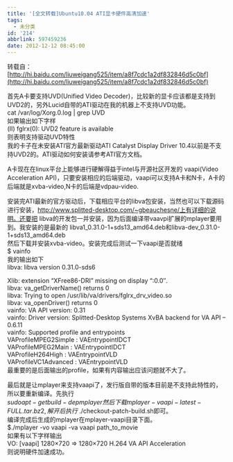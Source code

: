 ```yaml
---
title: '[全文转载]Ubuntu10.04 ATI显卡硬件高清加速'
tags:
  - 未分类
id: '214'
abbrlink: 597459236
date: 2012-12-12 08:45:00
---
```


  
转载自：[http://hi.baidu.com/liuweigang525/item/a8f7cdc1a2df832846d5c0bf](http://hi.baidu.com/liuweigang525/item/a8f7cdc1a2df832846d5c0bf)  
  
首先A卡要支持UVD(Unified Video Decoder)，比较新的显卡应该都是支持到UVD2的，另外Lucid自带的ATI驱动在我的机器上不支持UVD功能。  
cat /var/log/Xorg.0.log | grep UVD  
如果输出如下字样  
(II) fglrx(0): UVD2 feature is available  
则表明支持驱动UVD特性  
我的卡子在未安装ATI官方最新驱动ATI Catalyst Display Driver 10.4以前是不支持UVD2的。ATI驱动如何安装请参考ATI官方文档。  
  
A卡现在在linux平台上能够进行硬解得益于intel与开源社区开发的 vaapi(Video Acceleration API)，只要安装相应的后端驱动，vaapi可以支持A卡和N卡，A卡的后端就是xvba-video,N卡的后端是vdpau-video.  
  
安装完ATI最新的官方驱动后，下载相应平台的libva包安装，当然也可以下载源码进行安装，http://www.splitted-desktop.com/~gbeauchesne/上有详细的说明。还要把 libva的开发包一并安装，因为后面编译带vaavpi扩展的mplayer要用到。我安装的是最新的 libva1\_0.31.0-1+sds13\_amd64.deb和libva-dev\_0.31.0-1+sds13\_amd64.deb  
然后下载并安装xvba-video。安装完成后测试一下vaapi是否就绪  
$ vainfo  
我的输出如下  
libva: libva version 0.31.0-sds6  
  
Xlib: extension “XFree86-DRI” missing on display “:0.0″.  
libva: va\_getDriverName() returns 0  
libva: Trying to open /usr/lib/va/drivers/fglrx\_drv\_video.so  
libva: va\_openDriver() returns 0  
vainfo: VA API version: 0.31  
vainfo: Driver version: Splitted-Desktop Systems XvBA backend for VA API – 0.6.11  
vainfo: Supported profile and entrypoints  
VAProfileMPEG2Simple : VAEntrypointIDCT  
VAProfileMPEG2Main : VAEntrypointIDCT  
VAProfileH264High : VAEntrypointVLD  
VAProfileVC1Advanced : VAEntrypointVLD  
最重要的是后面输出的profile，如果有内容输出应该问题就不大了。  
  
最后就是让mplayer来支持vaapi了，发行版自带的版本目前是不支持此特性的，所以要重新编译。先执行  
$sudo apt-get build-dep mplayer  
然后下载mplayer-vaapi-latest-FULL.tar.bz2 ,解开后执行$ ./checkout-patch-build.sh即可。  
编译完成后生成的mplayer在mplayer-vaapi目录下面。  
$./mplayer -vo vaapi -va vaapi path\_to\_movie  
如果有以下字样输出  
VO: \[vaapi\] 1280×720 => 1280×720 H.264 VA API Acceleration  
则说明硬件加速成功。